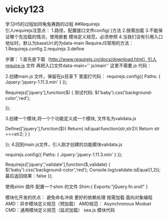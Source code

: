 # vicky123
学习H5的过程如同龟兔赛跑的过程
##Requirejs  
引人requirejs注意点：
1.路径，配置接口文件config( )方法
2.按需加载
3.不能保证哪个先加载的情况，使用嵌套
模块定义规范，必须参照
4.当我们没有引用入口地址时，默认为baseUrl:的为data-main
RequireJS常用的方法：
1.Requirejs.config
2.requirejs
3.define

步骤：
1.首先是下载（http://www.requirejs.cn/docs/download.html）引人require.js 文件
再把入口文件data-main='' js/main'' 这里不需要.js
代码：
<script src ="js/require.js" data-main="js/main"></script>
 2.创建main.js 文件，保留在js目录下
里面打代码：
requirejs.config({
	Paths: {
		Jquery:'jquery-1.11.3.min'
	}
});

Requirejs(['jquery'],function($) {
	测试代码:
	$('baby').css('background-color','red');
	
});

3.创建一个模块,将一个个功能定义成一个模块, 文件名为validata.js

Define(['jquery'],function($){
	Return{
		isEqual:function(str,str2){
			Return str ===str2;
		}
	}

});
4.回到main.js文件，引人刚才创建的功能模块validata.js

requirejs.config({
	Paths: {
		Jquery:'jquery-1.11.3.min'
	}
});

Requirejs(['jquery','validate'],function($,validate) {
	$('baby').css('background-color','red');
	Console.log(validate.isEqual(1,2));
	 最后返回结果：false
});





使用shim 插件
配置一个shim 的文件
Shim:{
	Exports:"jQuery.fn.sroll"
}


模块化开发的优点：
避免命名冲突
更好的依赖处理
按需加载
面向对象编程
AMD：异步模块定义规范（预加载）
AMD规范：
Asynchronous Moduel   
CMD：通用模块定义规范（延迟加载）
sea.js  模块代码
  

